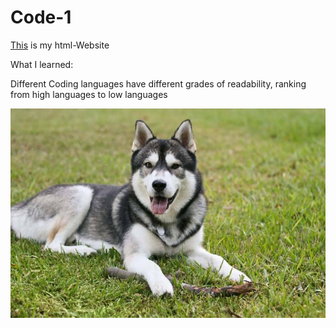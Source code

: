 # Code-1
[This](/test.html) is my html-Website

What I learned:

Different Coding languages have different grades of readability, ranking from high languages to low languages

![Husky](/Pictures/siberian-husky.jpg)
